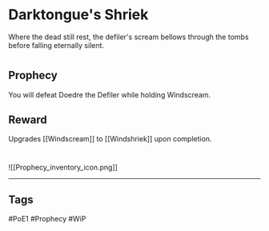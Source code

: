 # Darktongue's Shriek
Where the dead still rest, the defiler's scream bellows through the tombs before falling eternally silent.
#
## Prophecy
You will defeat Doedre the Defiler while holding Windscream.
## Reward
Upgrades [[Windscream]] to [[Windshriek]] upon completion. 

#
![[Prophecy_inventory_icon.png]]

---
## Tags
#PoE1 
#Prophecy
#WiP 